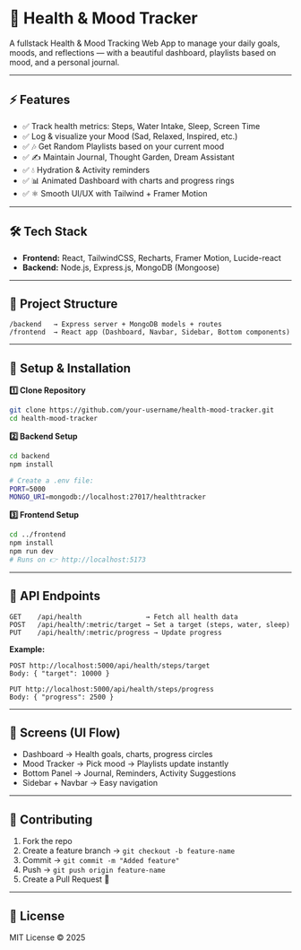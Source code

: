 

# 🌟 Health & Mood Tracker

A fullstack Health & Mood Tracking Web App to manage your daily goals, moods, and reflections — with a beautiful dashboard, playlists based on mood, and a personal journal.

---

## ⚡ Features

- ✅ Track health metrics: Steps, Water Intake, Sleep, Screen Time
- ✅ Log & visualize your Mood (Sad, Relaxed, Inspired, etc.)
- ✅ 🎶 Get Random Playlists based on your current mood
- ✅ ✍️ Maintain Journal, Thought Garden, Dream Assistant
- ✅ 💧 Hydration & Activity reminders
- ✅ 📊 Animated Dashboard with charts and progress rings
- ✅ ⚛️ Smooth UI/UX with Tailwind + Framer Motion

---

## 🛠️ Tech Stack

- **Frontend:** React, TailwindCSS, Recharts, Framer Motion, Lucide-react
- **Backend:** Node.js, Express.js, MongoDB (Mongoose)

---

## 📂 Project Structure

```
/backend   → Express server + MongoDB models + routes
/frontend  → React app (Dashboard, Navbar, Sidebar, Bottom components)
```

---

## 🚀 Setup & Installation

**1️⃣ Clone Repository**

```bash
git clone https://github.com/your-username/health-mood-tracker.git
cd health-mood-tracker
```

**2️⃣ Backend Setup**

```bash
cd backend
npm install

# Create a .env file:
PORT=5000
MONGO_URI=mongodb://localhost:27017/healthtracker


```

**3️⃣ Frontend Setup**

```bash
cd ../frontend
npm install
npm run dev
# Runs on 👉 http://localhost:5173
```

---

## 🔗 API Endpoints

```
GET    /api/health                → Fetch all health data
POST   /api/health/:metric/target → Set a target (steps, water, sleep)
PUT    /api/health/:metric/progress → Update progress
```

**Example:**

```
POST http://localhost:5000/api/health/steps/target
Body: { "target": 10000 }

PUT http://localhost:5000/api/health/steps/progress
Body: { "progress": 2500 }
```

---

## 🎨 Screens (UI Flow)

- Dashboard → Health goals, charts, progress circles
- Mood Tracker → Pick mood → Playlists update instantly
- Bottom Panel → Journal, Reminders, Activity Suggestions
- Sidebar + Navbar → Easy navigation

---

## 🤝 Contributing

1. Fork the repo
2. Create a feature branch → `git checkout -b feature-name`
3. Commit → `git commit -m "Added feature"`
4. Push → `git push origin feature-name`
5. Create a Pull Request 🚀

---

## 📜 License

MIT License © 2025

